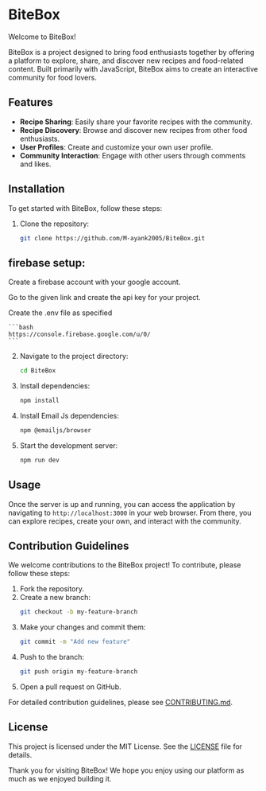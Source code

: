 # BiteBox

Welcome to BiteBox! 

BiteBox is a project designed to bring food enthusiasts together by offering a platform to explore, share, and discover new recipes and food-related content. Built primarily with JavaScript, BiteBox aims to create an interactive community for food lovers.

## Features

- **Recipe Sharing**: Easily share your favorite recipes with the community.
- **Recipe Discovery**: Browse and discover new recipes from other food enthusiasts.
- **User Profiles**: Create and customize your own user profile.
- **Community Interaction**: Engage with other users through comments and likes.

## Installation

To get started with BiteBox, follow these steps:

1. Clone the repository:
    ```bash
    git clone https://github.com/M-ayank2005/BiteBox.git
    ```

## firebase setup: 
Create a firebase account with your google account.

Go to the given link and create the api key for your project.

Create the .env file as specified

    ```bash
    https://console.firebase.google.com/u/0/
    ```
    
2. Navigate to the project directory:
    ```bash
    cd BiteBox
    ```
3. Install dependencies:
    ```bash
    npm install
    ```
4. Install Email Js dependencies:
     ```bash
    npm @emailjs/browser
    ```
4. Start the development server:
    ```bash
    npm run dev
    ```

## Usage

Once the server is up and running, you can access the application by navigating to `http://localhost:3000` in your web browser. From there, you can explore recipes, create your own, and interact with the community.

## Contribution Guidelines

We welcome contributions to the BiteBox project! To contribute, please follow these steps:

1. Fork the repository.
2. Create a new branch:
    ```bash
    git checkout -b my-feature-branch
    ```
3. Make your changes and commit them:
    ```bash
    git commit -m "Add new feature"
    ```
4. Push to the branch:
    ```bash
    git push origin my-feature-branch
    ```
5. Open a pull request on GitHub.

For detailed contribution guidelines, please see [CONTRIBUTING.md](CONTRIBUTING.md).


## License

This project is licensed under the MIT License. See the [LICENSE](LICENSE) file for details.

Thank you for visiting BiteBox! We hope you enjoy using our platform as much as we enjoyed building it.
